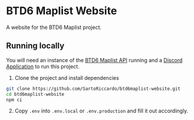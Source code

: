 # BTD6 Maplist Website

A website for the BTD6 Maplist project.

## Running locally

You will need an instance of the [BTD6 Maplist API](https://github.com/SartoRiccardo/btd6maplist-api) running and a [Discord Application](https://discord.com/developers/applications) to run this project.

1. Clone the project and install dependencies
```bash
git clone https://github.com/SartoRiccardo/btd6maplist-website.git
cd btd6maplist-website
npm ci
```
2. Copy `.env` into `.env.local` or `.env.production` and fill it out accordingly.
